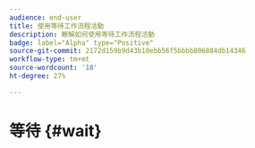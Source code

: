 ```yaml
---
audience: end-user
title: 使用等待工作流程活動
description: 瞭解如何使用等待工作流程活動
badge: label="Alpha" type="Positive"
source-git-commit: 2172d159b9d43b18ebb56f5bbbb806884db14346
workflow-type: tm+mt
source-wordcount: '18'
ht-degree: 27%

---
```



# 等待 {#wait}
